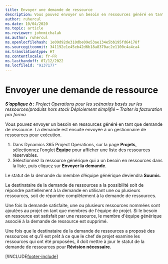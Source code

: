 ```yaml
---
title: Envoyer une demande de ressource
description: Vous pouvez envoyer un besoin en ressources généré en tant que demande de ressource. La demande est ensuite envoyée à un gestionnaire de ressources pour exécution.
author: ruhercul
ms.date: 10/04/2020
ms.topic: article
ms.reviewer: johnmichalak
ms.author: ruhercul
ms.openlocfilehash: 1e09d92de310dbe09e53ae134e5bb195fd64178f
ms.sourcegitcommit: 341192e1e45eb42d6b18a8370ac2e1100c4a4ca4
ms.translationtype: HT
ms.contentlocale: fr-FR
ms.lasthandoff: 07/12/2022
ms.locfileid: "9137177"
---
```

# <a name="submit-a-resource-request"></a>Envoyer une demande de ressource

_**S’applique à :** Project Operations pour les scénarios basés sur les ressources/produits hors stock Déploiement simplifié – Traiter la facturation pro forma_

Vous pouvez envoyer un besoin en ressources généré en tant que demande de ressource. La demande est ensuite envoyée à un gestionnaire de ressources pour exécution.

1. Dans Dynamics 365 Project Operations, sur la page **Projets**, sélectionnez l’onglet **Équipe** pour afficher une liste des ressources réservables. 
2. Sélectionnez la ressource générique qui a un besoin en ressources dans la liste, puis cliquez sur **Envoyer la demande**.

Le statut de la demande du membre d’équipe générique deviendra **Soumis**.

Le destinataire de la demande de ressources a la possibilité soit de répondre partiellement à la demande en utilisant une ou plusieurs ressources, soit de répondre complètement à la demande de ressources.

Une fois la demande satisfaite, une ou plusieurs ressources nommées sont ajoutées au projet en tant que membres de l'équipe de projet. Si le besoin en ressource est satisfait par une ressource, le membre d'équipe générique associé à la demande de ressource est supprimé. 

Une fois que le destinataire de la demande de ressources a proposé des ressources et qu'il est prêt à ce que le chef de projet examine les ressources qui ont été proposées, il doit mettre à jour le statut de la demande de ressources pour **Révision nécessaire**.


[!INCLUDE[footer-include](../includes/footer-banner.md)]
